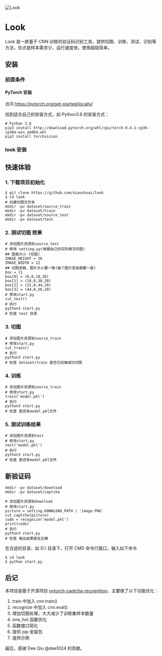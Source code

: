![Look](https://sweeter.io/docs/_media/look.jpg)

# Look

Look 是一款基于 CNN 训练的验证码识别工具，提供切图、训练、测试、识别等方法，优点是样本需求少，运行速度快，使用超级简单。

## 安装

### 前提条件

#### PyTorch 安装

访问 <https://pytorch.org/get-started/locally/>

找到适合自己的安装方式，如 Python3.6 的安装方式：

```shell
# Python 3.6
pip3 install http://download.pytorch.org/whl/cpu/torch-0.4.1-cp36-cp36m-win_amd64.whl
pip3 install torchvision
```

### look 安装

## 快速体验

### 1. 下载项目初始化
```shell
$ git clone https://github.com/niaoshuai/look
$ cd look
# 创建切图文件夹
mkdir -pv dataset/source_train
mkdir -pv dataset/train
mkdir -pv dataset/source_test
mkdir -pv dataset/test

```

### 2. 测试切图 效果

```shell
# 添加图片资源到source_test
# 修改 setting.py(根据自己的实际情况切图)
## 图像大小 (切图)
IMAGE_HEIGHT = 20
IMAGE_WIDTH = 12
## 切图参数，图片大小要一致(每个图片宽高都要一直)
box = {}
box[0] = (6,0,18,20)
box[1] = (18,0,30,20)
box[2] = (32,0,44,20)
box[3] = (44,0,56,20)
# 修改start.py
cut_test()
# 执行
python3 start.py
# 检查 test 目录
```


### 3. 切图

```shell
# 添加图片资源到source_train
# 修改start.py
cut_train()
# 执行
python3 start.py
# 检查 dataset/train 是否已经被成功切图
```


### 4. 训练

```shell
# 添加图片资源到source_train
# 修改start.py
train('model.pkl')
# 执行
python3 start.py
# 检查 是否有model.pkl文件
```

### 5. 测试训练结果

```shell
# 添加图片资源到test
# 修改start.py
test('model.pkl')
# 执行
python3 start.py
# 检查 是否有model.pkl文件
```

## 新验证码


```shell
mkdir -pv dataset/download
mkdir -pv dataset/captcha

# 添加图片资源到download
# 修改start.py
picture = setting.DOWNLOAD_PATH / 'image.PNG'
cut_captcha(picture)
code = recognize('model.pkl')
print(code)
# 执行
python3 start.py
# 检查 输出结果是否正确
```

在合适的目录，如 D:\\ 目录下，打开 CMD 命令行窗口，输入如下命令

```shell
$ cd look
$ python start.py
```

## 后记

本项目是基于开源项目 [pytorch-captcha-recognition](https://github.com/dee1024/pytorch-captcha-recognition)，主要做了以下功能优化：

1.  train 中加入 cnn.train()
2.  recognize 中加入 cnn.eval()
3.  增加切图处理，大大减少了训练集样本数量
4.  one_hot 函数优化
5.  函数接口简化
6.  提供 pip 安装包
7.  提供示例

最后，感谢 Dee Qiu @dee1024 的贡献。
